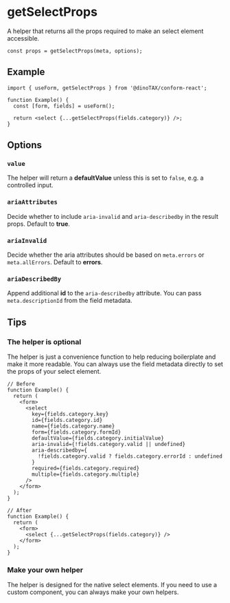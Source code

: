 # getSelectProps

A helper that returns all the props required to make an select element accessible.

```tsx
const props = getSelectProps(meta, options);
```

## Example

```tsx
import { useForm, getSelectProps } from '@dinoTAX/conform-react';

function Example() {
  const [form, fields] = useForm();

  return <select {...getSelectProps(fields.category)} />;
}
```

## Options

### `value`

The helper will return a **defaultValue** unless this is set to `false`, e.g. a controlled input.

### `ariaAttributes`

Decide whether to include `aria-invalid` and `aria-describedby` in the result props. Default to **true**.

### `ariaInvalid`

Decide whether the aria attributes should be based on `meta.errors` or `meta.allErrors`. Default to **errors**.

### `ariaDescribedBy`

Append additional **id** to the `aria-describedby` attribute. You can pass `meta.descriptionId` from the field metadata.

## Tips

### The helper is optional

The helper is just a convenience function to help reducing boilerplate and make it more readable. You can always use the field metadata directly to set the props of your select element.

```tsx
// Before
function Example() {
  return (
    <form>
      <select
        key={fields.category.key}
        id={fields.category.id}
        name={fields.category.name}
        form={fields.category.formId}
        defaultValue={fields.category.initialValue}
        aria-invalid={!fields.category.valid || undefined}
        aria-describedby={
          !fields.category.valid ? fields.category.errorId : undefined
        }
        required={fields.category.required}
        multiple={fields.category.multiple}
      />
    </form>
  );
}

// After
function Example() {
  return (
    <form>
      <select {...getSelectProps(fields.category)} />
    </form>
  );
}
```

### Make your own helper

The helper is designed for the native select elements. If you need to use a custom component, you can always make your own helpers.
